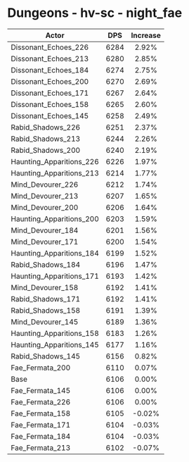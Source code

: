 # Dungeons - hv-sc - night_fae
| Actor | DPS | Increase |
|---|:---:|:---:|
|Dissonant_Echoes_226|6284|2.92%|
|Dissonant_Echoes_213|6280|2.85%|
|Dissonant_Echoes_184|6274|2.75%|
|Dissonant_Echoes_200|6270|2.69%|
|Dissonant_Echoes_171|6267|2.64%|
|Dissonant_Echoes_158|6265|2.60%|
|Dissonant_Echoes_145|6258|2.49%|
|Rabid_Shadows_226|6251|2.37%|
|Rabid_Shadows_213|6244|2.26%|
|Rabid_Shadows_200|6240|2.19%|
|Haunting_Apparitions_226|6226|1.97%|
|Haunting_Apparitions_213|6214|1.77%|
|Mind_Devourer_226|6212|1.74%|
|Mind_Devourer_213|6207|1.65%|
|Mind_Devourer_200|6206|1.64%|
|Haunting_Apparitions_200|6203|1.59%|
|Mind_Devourer_184|6201|1.56%|
|Mind_Devourer_171|6200|1.54%|
|Haunting_Apparitions_184|6199|1.52%|
|Rabid_Shadows_184|6196|1.47%|
|Haunting_Apparitions_171|6193|1.42%|
|Mind_Devourer_158|6192|1.41%|
|Rabid_Shadows_171|6192|1.41%|
|Rabid_Shadows_158|6191|1.39%|
|Mind_Devourer_145|6189|1.36%|
|Haunting_Apparitions_158|6183|1.26%|
|Haunting_Apparitions_145|6177|1.16%|
|Rabid_Shadows_145|6156|0.82%|
|Fae_Fermata_200|6110|0.07%|
|Base|6106|0.00%|
|Fae_Fermata_145|6106|0.00%|
|Fae_Fermata_226|6106|0.00%|
|Fae_Fermata_158|6105|-0.02%|
|Fae_Fermata_171|6104|-0.03%|
|Fae_Fermata_184|6104|-0.03%|
|Fae_Fermata_213|6102|-0.07%|
